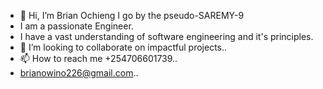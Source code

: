 - 👋 Hi, I’m Brian Ochieng
I go by the pseudo-SAREMY-9
- I am a passionate Engineer.
- I have a vast understanding of software engineering and it's principles.
- 💞️ I’m looking to collaborate on impactful projects..
- 📫 How to reach me +254706601739..
- brianowino226@gmail.com..

<!---
SAREMY-9/SAREMY-9 is a ✨ special ✨ repository because its `README.md` (this file) appears on your GitHub profile.
You can click the Preview link to take a look at your changes.
--->
